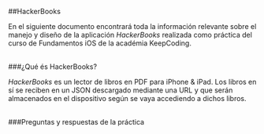 ##HackerBooks


En el siguiente documento encontrará toda la información relevante sobre el manejo y diseño de la aplicación *HackerBooks* realizada como práctica del curso de Fundamentos iOS de la académia KeepCoding.

<br>
###¿Qué és HackerBooks?

*HackerBooks* es un lector de libros en PDF para iPhone & iPad. Los libros en sí se reciben en un JSON descargado mediante una URL y que serán almacenados en el dispositivo según se vaya accediendo a dichos libros.





<br>
###Preguntas y respuestas de la práctica
